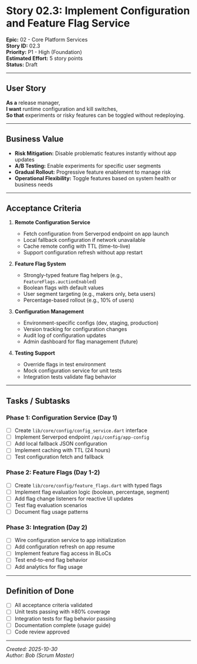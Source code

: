 # Story 02.3: Implement Configuration and Feature Flag Service

**Epic:** 02 - Core Platform Services  
**Story ID:** 02.3  
**Priority:** P1 - High (Foundation)  
**Estimated Effort:** 5 story points  
**Status:** Draft

---

## User Story

**As a** release manager,  
**I want** runtime configuration and kill switches,  
**So that** experiments or risky features can be toggled without redeploying.

---

## Business Value

- **Risk Mitigation:** Disable problematic features instantly without app updates
- **A/B Testing:** Enable experiments for specific user segments
- **Gradual Rollout:** Progressive feature enablement to manage risk
- **Operational Flexibility:** Toggle features based on system health or business needs

---

## Acceptance Criteria

1. **Remote Configuration Service**
   - Fetch configuration from Serverpod endpoint on app launch
   - Local fallback configuration if network unavailable
   - Cache remote config with TTL (time-to-live)
   - Support configuration refresh without app restart

2. **Feature Flag System**
   - Strongly-typed feature flag helpers (e.g., `FeatureFlags.auctionEnabled`)
   - Boolean flags with default values
   - User segment targeting (e.g., makers only, beta users)
   - Percentage-based rollout (e.g., 10% of users)

3. **Configuration Management**
   - Environment-specific configs (dev, staging, production)
   - Version tracking for configuration changes
   - Audit log of configuration updates
   - Admin dashboard for flag management (future)

4. **Testing Support**
   - Override flags in test environment
   - Mock configuration service for unit tests
   - Integration tests validate flag behavior

---

## Tasks / Subtasks

### Phase 1: Configuration Service (Day 1)
- [ ] Create `lib/core/config/config_service.dart` interface
- [ ] Implement Serverpod endpoint `/api/config/app-config`
- [ ] Add local fallback JSON configuration
- [ ] Implement caching with TTL (24 hours)
- [ ] Test configuration fetch and fallback

### Phase 2: Feature Flags (Day 1-2)
- [ ] Create `lib/core/config/feature_flags.dart` with typed flags
- [ ] Implement flag evaluation logic (boolean, percentage, segment)
- [ ] Add flag change listeners for reactive UI updates
- [ ] Test flag evaluation scenarios
- [ ] Document flag usage patterns

### Phase 3: Integration (Day 2)
- [ ] Wire configuration service to app initialization
- [ ] Add configuration refresh on app resume
- [ ] Implement feature flag access in BLoCs
- [ ] Test end-to-end flag behavior
- [ ] Add analytics for flag usage

---

## Definition of Done

- [ ] All acceptance criteria validated
- [ ] Unit tests passing with ≥80% coverage
- [ ] Integration tests for flag behavior passing
- [ ] Documentation complete (usage guide)
- [ ] Code review approved

---

*Created: 2025-10-30*  
*Author: Bob (Scrum Master)*
